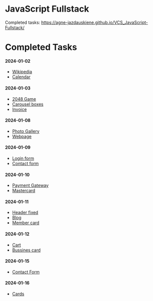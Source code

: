 # JavaScript Fullstack

Completed tasks: https://agne-jazdauskiene.github.io/VCS_JavaScript-Fullstack/

  <h1>Completed Tasks</h1>
    <h4>2024-01-02</h4>
    <ul>
      <li><a href="2024-01-02_styles_text-formatting/uzduotys/wikipedia.html" target="_blank">Wikipedia</a></li>
      <li><a href="2024-01-02_styles_text-formatting/uzduotys/table-calendar.html" target="blank">Calendar</a></li>
    </ul>
    <h4>2024-01-03</h4>
    <ul>
      <li>
        <a href="2024-01-03_tabel_flex/uzduotys/2048-game_flex.html" target="blank">2048 Game</a>
      </li>
      <li>
        <a href="2024-01-03_tabel_flex/uzduotys/carousel-boxes.html" target="blank">Carousel boxes</a>
      </li>
      <li> <a href="2024-01-03_tabel_flex/uzduotys/invoice.html" target="_blank">Invoice</a></li>
    </ul>
    <h4>2024-01-08</h4>
    <ul>
      <li><a href="2024-01-08_images/uzduotys/photo-gallery/photo-gallery.html" target="_blank">Photo Gallery</a></li>
      <li><a href="2024-01-08_images/uzduotys/web-page/web-page.html" target="_blank">Webpage</a></li>
    </ul>
    <h4>2024-01-09</h4>
    <ul>
      <li><a href="2024-01-09_forms_input/uzduotys/login-form.html" target="_blank">Login form</a></li>
      <li><a href="2024-01-09_forms_input/uzduotys/contact-form.html" target="_blank">Contact form</a></li>
    </ul>
    <h4>2024-01-10</h4>
    <ul>
      <li><a href="2024-01-10_icons/uzduotys/payment-gateway/payment-gateway.html" target="_blank">Payment Gateway</a>
      </li>
      <li><a href="2024-01-10_icons/uzduotys/mastercard/mastercard.html" target="_blank">Mastercard</a></li>
    </ul>
    <h4> 2024-01-11</h4>
    <ul>
      <li><a href="2024-01-11_positions/uzduotys/header-fixed/header_fixed.html" target="_blank">Header fixed</a></li>
      <li><a href="2024-01-11_positions/uzduotys/blog-uzduotis/blog.html" target="_blank">Blog</a></li>
      <li><a href="2024-01-11_positions/uzduotys/member-card/member_card.html" target="_blank">Member card</a></li>
    </ul>
    <h4>2024-01-12</h4>
    <ul>
      <li><a href="2024-01-12_border-radius_borders_favicon_opacity/uzduotys/prekiu-krepselis_cart/cart.html"
          target="_blank">Cart</a></li>
      <li><a href="2024-01-12_border-radius_borders_favicon_opacity/uzduotys/bussines-card/bussines-card.html"
          target="_blank">Bussines card</a></li>
    </ul>
    <h4>2024-01-15</h4>
    <ul>
      <li>
        <a href="2024-01-15_contact-form_practice/uzduotys/figma_contact-form/figma_coontact-form.html"
          target="_blank">Contact Form</a>
      </li>
      <!-- <li>
        <a href="2024-01-15_contact-form_practice/uzduotys/figma_sign-up-form/figma_sign-up-form.html"
          target="_blank">Sign Up Form</a>
      </li> -->
    </ul>
    <h4>2024-01-16</h4>
    <ul>
      <li>
        <a href="2024-01-16_box-shadow_custom-fonts_dropdown-nav_rem-em_transition_viewport/uzduotys/cards/cards.html"
          target="_blank">Cards</a>
      </li>
    </ul>
